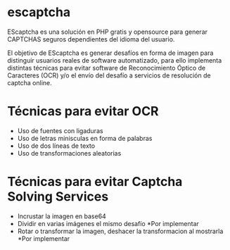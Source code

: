 # escaptcha
EScaptcha es una solución en PHP gratis y opensource para generar CAPTCHAS seguros dependientes del idioma del usuario.

El objetivo de EScaptcha es generar desafíos en forma de imagen para distinguir usuarios reales de software automatizado, para ello implementa distintas técnicas para evitar software de Reconocimiento Óptico de Caracteres (OCR) y/o el envío del desafío a servicios de resolución de captcha online.

# Técnicas para evitar OCR
 - Uso de fuentes con ligaduras
 - Uso de letras minisculas en forma de palabras
 - Uso de dos líneas de texto
 - Uso de transformaciones aleatorias

# Técnicas para evitar Captcha Solving Services
 - Incrustar la imagen en base64
 - Dividir en varias imágenes el mismo desafío *Por implementar
 - Rotar o transformar la imagen, deshacer la transformacion al mostrarla *Por implementar
